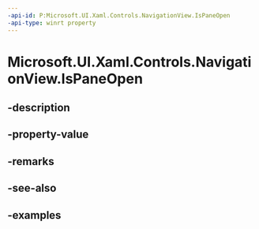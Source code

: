 ```yaml
---
-api-id: P:Microsoft.UI.Xaml.Controls.NavigationView.IsPaneOpen
-api-type: winrt property
---
```


<!-- Property syntax.
public bool IsPaneOpen { get;  set; }
-->

# Microsoft.UI.Xaml.Controls.NavigationView.IsPaneOpen

## -description

## -property-value

## -remarks

## -see-also

## -examples

